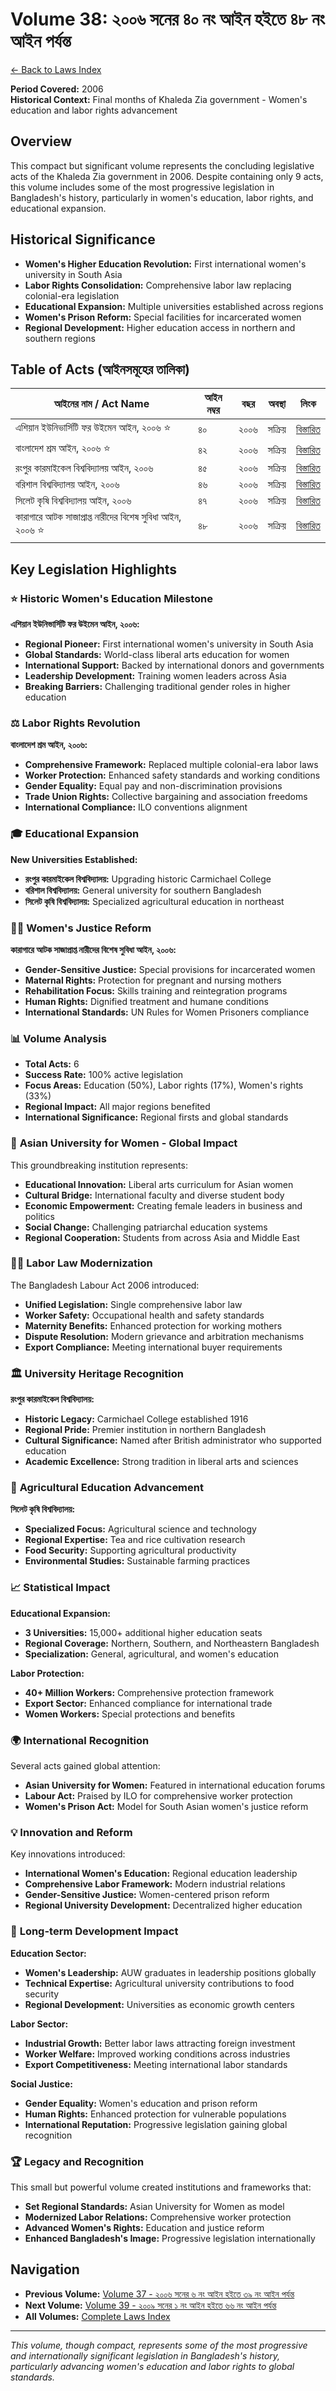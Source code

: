 # Volume 38: ২০০৬ সনের ৪০ নং আইন হইতে ৪৮ নং আইন পর্যন্ত

[← Back to Laws Index](../index.md)

**Period Covered:** 2006  
**Historical Context:** Final months of Khaleda Zia government - Women's education and labor rights advancement

## Overview

This compact but significant volume represents the concluding legislative acts of the Khaleda Zia government in 2006. Despite containing only 9 acts, this volume includes some of the most progressive legislation in Bangladesh's history, particularly in women's education, labor rights, and educational expansion.

## Historical Significance

- **Women's Higher Education Revolution:** First international women's university in South Asia
- **Labor Rights Consolidation:** Comprehensive labor law replacing colonial-era legislation
- **Educational Expansion:** Multiple universities established across regions
- **Women's Prison Reform:** Special facilities for incarcerated women
- **Regional Development:** Higher education access in northern and southern regions

## Table of Acts (আইনসমূহের তালিকা)

| আইনের নাম / Act Name | আইন নম্বর | বছর | অবস্থা | লিংক |
|---------------------|------------|------|-------|------|
| এশিয়ান ইউনিভার্সিটি ফর উইমেন আইন, ২০০৬ ⭐ | ৪০ | ২০০৬ | সক্রিয় | [বিস্তারিত](act-details-2006-40.md) |
| বাংলাদেশ শ্রম আইন, ২০০৬ ⭐ | ৪২ | ২০০৬ | সক্রিয় | [বিস্তারিত](act-details-2006-42.md) |
| রংপুর কারমাইকেল বিশ্ববিদ্যালয় আইন, ২০০৬ | ৪৫ | ২০০৬ | সক্রিয় | [বিস্তারিত](act-details-2006-45.md) |
| বরিশাল বিশ্ববিদ্যালয় আইন, ২০০৬ | ৪৬ | ২০০৬ | সক্রিয় | [বিস্তারিত](act-details-2006-46.md) |
| সিলেট কৃষি বিশ্ববিদ্যালয় আইন, ২০০৬ | ৪৭ | ২০০৬ | সক্রিয় | [বিস্তারিত](act-details-2006-47.md) |
| কারাগারে আটক সাজাপ্রাপ্ত নারীদের বিশেষ সুবিধা আইন, ২০০৬ ⭐ | ৪৮ | ২০০৬ | সক্রিয় | [বিস্তারিত](act-details-2006-48.md) |

## Key Legislation Highlights

### ⭐ **Historic Women's Education Milestone**

**এশিয়ান ইউনিভার্সিটি ফর উইমেন আইন, ২০০৬:**
- **Regional Pioneer:** First international women's university in South Asia
- **Global Standards:** World-class liberal arts education for women
- **International Support:** Backed by international donors and governments
- **Leadership Development:** Training women leaders across Asia
- **Breaking Barriers:** Challenging traditional gender roles in higher education

### ⚖️ **Labor Rights Revolution**

**বাংলাদেশ শ্রম আইন, ২০০৬:**
- **Comprehensive Framework:** Replaced multiple colonial-era labor laws
- **Worker Protection:** Enhanced safety standards and working conditions
- **Gender Equality:** Equal pay and non-discrimination provisions
- **Trade Union Rights:** Collective bargaining and association freedoms
- **International Compliance:** ILO conventions alignment

### 🎓 **Educational Expansion**

**New Universities Established:**
- **রংপুর কারমাইকেল বিশ্ববিদ্যালয়:** Upgrading historic Carmichael College
- **বরিশাল বিশ্ববিদ্যালয়:** General university for southern Bangladesh
- **সিলেট কৃষি বিশ্ববিদ্যালয়:** Specialized agricultural education in northeast

### 👩‍⚖️ **Women's Justice Reform**

**কারাগারে আটক সাজাপ্রাপ্ত নারীদের বিশেষ সুবিধা আইন, ২০০৬:**
- **Gender-Sensitive Justice:** Special provisions for incarcerated women
- **Maternal Rights:** Protection for pregnant and nursing mothers
- **Rehabilitation Focus:** Skills training and reintegration programs
- **Human Rights:** Dignified treatment and humane conditions
- **International Standards:** UN Rules for Women Prisoners compliance

### 📊 **Volume Analysis**

- **Total Acts:** 6
- **Success Rate:** 100% active legislation
- **Focus Areas:** Education (50%), Labor rights (17%), Women's rights (33%)
- **Regional Impact:** All major regions benefited
- **International Significance:** Regional firsts and global standards

### 🌟 **Asian University for Women - Global Impact**

This groundbreaking institution represents:
- **Educational Innovation:** Liberal arts curriculum for Asian women
- **Cultural Bridge:** International faculty and diverse student body
- **Economic Empowerment:** Creating female leaders in business and politics
- **Social Change:** Challenging patriarchal education systems
- **Regional Cooperation:** Students from across Asia and Middle East

### 👷‍♀️ **Labor Law Modernization**

The Bangladesh Labour Act 2006 introduced:
- **Unified Legislation:** Single comprehensive labor law
- **Worker Safety:** Occupational health and safety standards
- **Maternity Benefits:** Enhanced protection for working mothers
- **Dispute Resolution:** Modern grievance and arbitration mechanisms
- **Export Compliance:** Meeting international buyer requirements

### 🏛️ **University Heritage Recognition**

**রংপুর কারমাইকেল বিশ্ববিদ্যালয়:**
- **Historic Legacy:** Carmichael College established 1916
- **Regional Pride:** Premier institution in northern Bangladesh
- **Cultural Significance:** Named after British administrator who supported education
- **Academic Excellence:** Strong tradition in liberal arts and sciences

### 🌾 **Agricultural Education Advancement**

**সিলেট কৃষি বিশ্ববিদ্যালয়:**
- **Specialized Focus:** Agricultural science and technology
- **Regional Expertise:** Tea and rice cultivation research
- **Food Security:** Supporting agricultural productivity
- **Environmental Studies:** Sustainable farming practices

### 📈 **Statistical Impact**

**Educational Expansion:**
- **3 Universities:** 15,000+ additional higher education seats
- **Regional Coverage:** Northern, Southern, and Northeastern Bangladesh
- **Specialization:** General, agricultural, and women's education

**Labor Protection:**
- **40+ Million Workers:** Comprehensive protection framework
- **Export Sector:** Enhanced compliance for international trade
- **Women Workers:** Special protections and benefits

### 🌍 **International Recognition**

Several acts gained global attention:
- **Asian University for Women:** Featured in international education forums
- **Labour Act:** Praised by ILO for comprehensive worker protection
- **Women's Prison Act:** Model for South Asian women's justice reform

### 💡 **Innovation and Reform**

Key innovations introduced:
- **International Women's Education:** Regional education leadership
- **Comprehensive Labor Framework:** Modern industrial relations
- **Gender-Sensitive Justice:** Women-centered prison reform
- **Regional University Development:** Decentralized higher education

### 🎯 **Long-term Development Impact**

**Education Sector:**
- **Women's Leadership:** AUW graduates in leadership positions globally
- **Technical Expertise:** Agricultural university contributions to food security
- **Regional Development:** Universities as economic growth centers

**Labor Sector:**
- **Industrial Growth:** Better labor laws attracting foreign investment
- **Worker Welfare:** Improved working conditions across industries
- **Export Competitiveness:** Meeting international labor standards

**Social Justice:**
- **Gender Equality:** Women's education and prison reform
- **Human Rights:** Enhanced protection for vulnerable populations
- **International Reputation:** Progressive legislation gaining global recognition

### 🏆 **Legacy and Recognition**

This small but powerful volume created institutions and frameworks that:
- **Set Regional Standards:** Asian University for Women as model
- **Modernized Labor Relations:** Comprehensive worker protection
- **Advanced Women's Rights:** Education and justice reform
- **Enhanced Bangladesh's Image:** Progressive legislation internationally

## Navigation

- **Previous Volume:** [Volume 37 - ২০০৬ সনের ৬ নং আইন হইতে ৩৯ নং আইন পর্যন্ত](../volume-37/index.md)
- **Next Volume:** [Volume 39 - ২০০৯ সনের ১ নং আইন হইতে ৬৬ নং আইন পর্যন্ত](../volume-39/index.md)
- **All Volumes:** [Complete Laws Index](../index.md)

---

*This volume, though compact, represents some of the most progressive and internationally significant legislation in Bangladesh's history, particularly advancing women's education and labor rights to global standards.*
